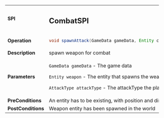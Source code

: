 <table>
<tbody>
<tr>
<td><strong>SPI</strong></td>
<td><h2>CombatSPI</h2></td>
</tr>
<tr>
<td><Strong>Operation</strong></td>
    <td>

```java
void spawnAttack(GameData gameData, Entity combatee, AttackType attackType) 
```
</td>
</tr>
<tr>
<td><Strong>Description</strong></td>
<td>spawn weapon for combat</td>
</tr>
<tr>
<td><Strong>Parameters</strong></td>
<td class="tg-0pky">

`GameData gameData` - The game data

`Entity weapon` - The entity that spawns the weapon

`AttackType attackType` - The attackType the player wants to spawn

</td>
</tr>
<tr>
<td><Strong>PreConditions</strong></td>
<td>An entity has to be existing, with position and direction data
</td>
</tr>
<tr>
<td><Strong>PostConditions</strong></td>
<td>Weapon entity has been spawned in the world
</td>
</tr>
</tbody>
</table>





